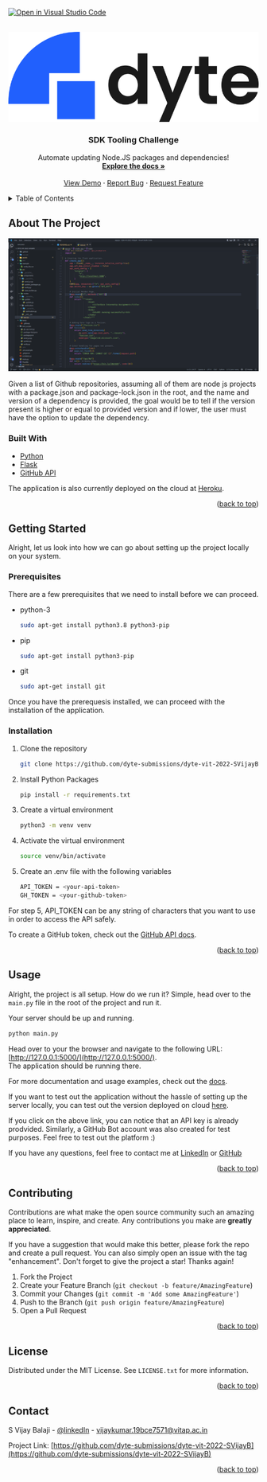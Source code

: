 [![Open in Visual Studio Code](https://classroom.github.com/assets/open-in-vscode-c66648af7eb3fe8bc4f294546bfd86ef473780cde1dea487d3c4ff354943c9ae.svg)](https://classroom.github.com/online_ide?assignment_repo_id=7947793&assignment_repo_type=AssignmentRepo)

<div id="top"></div>
<!--
*** Thanks for checking out the Best-README-Template. If you have a suggestion
*** that would make this better, please fork the repo and create a pull request
*** or simply open an issue with the tag "enhancement".
*** Don't forget to give the project a star!
*** Thanks again! Now go create something AMAZING! :D
-->

<!-- PROJECT SHIELDS -->
<!--
*** I'm using markdown "reference style" links for readability.
*** Reference links are enclosed in brackets [ ] instead of parentheses ( ).
*** See the bottom of this document for the declaration of the reference variables
*** for contributors-url, forks-url, etc. This is an optional, concise syntax you may use.
*** https://www.markdownguide.org/basic-syntax/#reference-style-links
-->

<!-- [![Contributors][contributors-shield]][contributors-url]
[![Forks][forks-shield]][forks-url]
[![Stargazers][stars-shield]][stars-url]
[![Issues][issues-shield]][issues-url]
[![MIT License][license-shield]][license-url]
[![LinkedIn][linkedin-shield]][linkedin-url] -->

<!-- Removed because the repository is private and the banners don't work if private -->

<!-- PROJECT LOGO -->
<br />
<div align="center">
  <a href="https://github.com/dyte-submissions/dyte-vit-2022-SVijayB">
    <img src="assets/logo.png" alt="Logo">
  </a>

<h3 align="center">SDK Tooling Challenge</h3>

  <p align="center">
    Automate updating Node.JS packages and dependencies!
    <br />
    <a href="https://github.com/dyte-submissions/dyte-vit-2022-SVijayB"><strong>Explore the docs »</strong></a>
    <br />
    <br />
    <a href="https://dyte-internship.herokuapp.com/">View Demo</a>
    ·
    <a href="https://github.com/dyte-submissions/dyte-vit-2022-SVijayB/issues">Report Bug</a>
    ·
    <a href="https://github.com/dyte-submissions/dyte-vit-2022-SVijayB/issues">Request Feature</a>
  </p>
</div>

<!-- TABLE OF CONTENTS -->
<details>
  <summary>Table of Contents</summary>
  <ol>
    <li>
      <a href="#about-the-project">About The Project</a>
      <ul>
        <li><a href="#built-with">Built With</a></li>
      </ul>
    </li>
    <li>
      <a href="#getting-started">Getting Started</a>
      <ul>
        <li><a href="#prerequisites">Prerequisites</a></li>
        <li><a href="#installation">Installation</a></li>
      </ul>
    </li>
    <li><a href="#usage">Usage</a></li>
    <li><a href="#contributing">Contributing</a></li>
    <li><a href="#license">License</a></li>
    <li><a href="#contact">Contact</a></li>
    <li><a href="#acknowledgments">Acknowledgments</a></li>
  </ol>
</details>

<!-- ABOUT THE PROJECT -->

## About The Project

[![Product Name Screen Shot][product-screenshot]](https://dyte-internship.herokuapp.com/)

Given a list of Github repositories, assuming all of them are node js projects with a package.json and package-lock.json in the root,
and the name and version of a dependency is provided, the goal would be to tell if the version present is higher or equal to provided version and if lower, the user must have the option to update the dependency.

### Built With

-   [Python](https://www.python.org/)
-   [Flask](https://flask.palletsprojects.com/en/2.1.x/)
-   [GitHub API](https://docs.github.com/en/rest)

The application is also currently deployed on the cloud at [Heroku](https://www.heroku.com/).

<p align="right">(<a href="#top">back to top</a>)</p>

<!-- GETTING STARTED -->

## Getting Started

Alright, let us look into how we can go about setting up the project locally on your system.

### Prerequisites

There are a few prerequisites that we need to install before we can proceed.

-   python-3
    ```sh
    sudo apt-get install python3.8 python3-pip
    ```
-   pip
    ```sh
    sudo apt-get install python3-pip
    ```
-   git
    ```sh
    sudo apt-get install git
    ```

Once you have the prerequesis installed, we can proceed with the installation of the application.

### Installation

1. Clone the repository
    ```sh
    git clone https://github.com/dyte-submissions/dyte-vit-2022-SVijayB.git
    ```
2. Install Python Packages
    ```sh
    pip install -r requirements.txt
    ```
3. Create a virtual environment
    ```sh
    python3 -m venv venv
    ```
4. Activate the virtual environment
    ```sh
    source venv/bin/activate
    ```
5. Create an .env file with the following variables
    ```sh
    API_TOKEN = <your-api-token>
    GH_TOKEN = <your-github-token>
    ```

For step 5, API_TOKEN can be any string of characters that you want to use in order to access the API safely.

To create a GitHub token, check out the [GitHub API docs](https://docs.github.com/en/authentication/keeping-your-account-and-data-secure/creating-a-personal-access-token).

<p align="right">(<a href="#top">back to top</a>)</p>

<!-- USAGE EXAMPLES -->

## Usage

Alright, the project is all setup. How do we run it? Simple, head over to the `main.py` file in the root of the project and run it.

Your server should be up and running.

```sh
python main.py
```

Head over to your the browser and navigate to the following URL: [http://127.0.0.1:5000/](http://127.0.0.1:5000/). \
The application should be running there.

For more documentation and usage examples, check out the [docs](https://dyte-internship.herokuapp.com/api/).

If you want to test out the application without the hassle of setting up the server locally, you can test out the version deployed on cloud [here](https://dyte-internship.herokuapp.com/api/verify?key=51A3AF9D1148C7CB29138A9DD4CD1C67).

If you click on the above link, you can notice that an API key is already prodvided. Similarly, a GitHub Bot account was also created for test purposes. Feel free to test out the platform :)

If you have any questions, feel free to contact me at [LinkedIn](https://www.linkedin.com/in/svijayb/) or [GitHub](https://github.com/SVijayB)

<p align="right">(<a href="#top">back to top</a>)</p>

<!-- CONTRIBUTING -->

## Contributing

Contributions are what make the open source community such an amazing place to learn, inspire, and create. Any contributions you make are **greatly appreciated**.

If you have a suggestion that would make this better, please fork the repo and create a pull request. You can also simply open an issue with the tag "enhancement".
Don't forget to give the project a star! Thanks again!

1. Fork the Project
2. Create your Feature Branch (`git checkout -b feature/AmazingFeature`)
3. Commit your Changes (`git commit -m 'Add some AmazingFeature'`)
4. Push to the Branch (`git push origin feature/AmazingFeature`)
5. Open a Pull Request

<p align="right">(<a href="#top">back to top</a>)</p>

<!-- LICENSE -->

## License

Distributed under the MIT License. See `LICENSE.txt` for more information.

<p align="right">(<a href="#top">back to top</a>)</p>

<!-- CONTACT -->

## Contact

S Vijay Balaji - [@linkedIn](linkedin.com/in/svijayb) - vijaykumar.19bce7571@vitap.ac.in

Project Link: [https://github.com/dyte-submissions/dyte-vit-2022-SVijayB](https://github.com/dyte-submissions/dyte-vit-2022-SVijayB)

<p align="right">(<a href="#top">back to top</a>)</p>

<!-- MARKDOWN LINKS & IMAGES -->
<!-- https://www.markdownguide.org/basic-syntax/#reference-style-links -->

[contributors-shield]: https://img.shields.io/github/contributors/dyte-submissions/dyte-vit-2022-SVijayB.svg?style=for-the-badge
[contributors-url]: https://github.com/dyte-submissions/dyte-vit-2022-SVijayB/graphs/contributors
[forks-shield]: https://img.shields.io/github/forks/dyte-submissions/dyte-vit-2022-SVijayB.svg?style=for-the-badge
[forks-url]: https://github.com/dyte-submissions/dyte-vit-2022-SVijayB/network/members
[stars-shield]: https://img.shields.io/github/stars/dyte-submissions/dyte-vit-2022-SVijayB.svg?style=for-the-badge
[stars-url]: https://github.com/dyte-submissions/dyte-vit-2022-SVijayB/stargazers
[issues-shield]: https://img.shields.io/github/issues/dyte-submissions/dyte-vit-2022-SVijayB.svg?style=for-the-badge
[issues-url]: https://github.com/dyte-submissions/dyte-vit-2022-SVijayB/issues
[license-shield]: https://img.shields.io/github/license/dyte-submissions/dyte-vit-2022-SVijayB.svg?style=for-the-badge
[license-url]: https://github.com/dyte-submissions/dyte-vit-2022-SVijayB/blob/master/LICENSE.txt
[linkedin-shield]: https://img.shields.io/badge/-LinkedIn-black.svg?style=for-the-badge&logo=linkedin&colorB=555
[linkedin-url]: https://linkedin.com/in/SVijayB
[product-screenshot]: assets/screenshot.png
